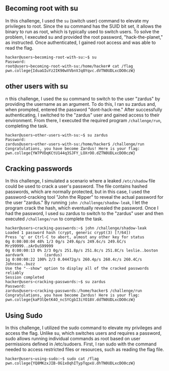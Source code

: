 ##  Becoming root with su
In this challenge, I used the `su` (switch user) command to elevate my privileges to root. Since the su command has the SUID bit set, it allows the binary to run as root, which is typically used to switch users. To solve the problem, I executed su and provided the root password, "hack-the-planet," as instructed. Once authenticated, I gained root access and was able to read the flag.
```
hacker@users~becoming-root-with-su:~$ su
Password:
root@users~becoming-root-with-su:/home/hacker# cat /flag
pwn.college{IduaGIuYz2IK90wVVbnVJq8Yqvc.dVTN0UDLxcDO0czW}
```
##  other users with su
n this challenge, I used the su command to switch to the user "zardus" by providing the username as an argument. To do this, I ran su zardus and, when prompted, entered the password "dont-hack-me." After successfully authenticating, I switched to the "zardus" user and gained access to their environment. From there, I executed the required program `/challenge/run`, completing the task.
```
hacker@users~other-users-with-su:~$ su zardus
Password:
zardus@users~other-users-with-su:/home/hacker$ /challenge/run
Congratulations, you have become Zardus! Here is your flag:
pwn.college{YW7PVDqKCtU144q3SJFY_LOXrOO.dZTN0UDLxcDO0czW}
```
##  Cracking passwords
In this challenge, I simulated a scenario where a leaked `/etc/shadow` file could be used to crack a user's password. The file contains hashed passwords, which are normally protected, but in this case, I used the password-cracking tool "John the Ripper" to reveal the actual password for the user "zardus." By running `john /challenge/shadow-leak`, I let the program crack the hash, which eventually revealed the password. Once I had the password, I used su zardus to switch to the "zardus" user and then executed `/challenge/run` to complete the task. 
```
hacker@users~cracking-passwords:~$ john /challenge/shadow-leak
Loaded 1 password hash (crypt, generic crypt(3) [?/64])
Press 'q' or Ctrl-C to abort, almost any other key for status
0g 0:00:00:04 48% 1/3 0g/s 249.6p/s 249.6c/s 249.6C/s Mrz99999..zArDuS99999
0g 0:00:00:13 0% 2/3 0g/s 251.8p/s 251.8c/s 251.8C/s leslie..boston
aardvark         (zardus)
1g 0:00:00:22 100% 2/3 0.04472g/s 260.4p/s 260.4c/s 260.4C/s Johnson..buzz
Use the "--show" option to display all of the cracked passwords reliably
Session completed
hacker@users~cracking-passwords:~$ su zardus
Password:
zardus@users~cracking-passwords:/home/hacker$ /challenge/run
Congratulations, you have become Zardus! Here is your flag:
pwn.college{kaP3lQetK4O_ncSYCgbI3iYO18V.ddTN0UDLxcDO0czW}
```
##  Using Sudo

In this challenge, I utilized the sudo command to elevate my privileges and access the flag. Unlike su, which switches users and requires a password, sudo allows running individual commands as root based on user permissions defined in /etc/sudoers. First, I ran sudo with the command needed to access restricted files or resources, such as reading the flag file.
```
hacker@users~using-sudo:~$ sudo cat /flag
pwn.college{YQ8MKzxJIB-OG1xOqhITypTqpxU.dhTN0UDLxcDO0czW}
```

